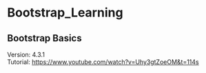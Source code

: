 # Bootstrap_Learning

## Bootstrap Basics 
Version: 4.3.1 <br/>
Tutorial: https://www.youtube.com/watch?v=Uhy3gtZoeOM&t=114s
